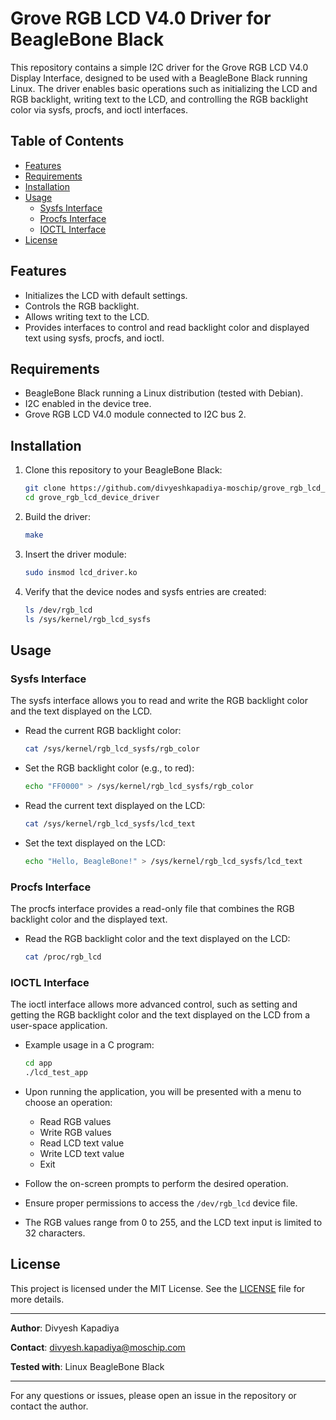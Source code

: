
# Grove RGB LCD V4.0 Driver for BeagleBone Black

This repository contains a simple I2C driver for the Grove RGB LCD V4.0 Display Interface, designed to be used with a BeagleBone Black running Linux. The driver enables basic operations such as initializing the LCD and RGB backlight, writing text to the LCD, and controlling the RGB backlight color via sysfs, procfs, and ioctl interfaces.

## Table of Contents

- [Features](#features)
- [Requirements](#requirements)
- [Installation](#installation)
- [Usage](#usage)
  - [Sysfs Interface](#sysfs-interface)
  - [Procfs Interface](#procfs-interface)
  - [IOCTL Interface](#ioctl-interface)
- [License](#license)

## Features

- Initializes the LCD with default settings.
- Controls the RGB backlight.
- Allows writing text to the LCD.
- Provides interfaces to control and read backlight color and displayed text using sysfs, procfs, and ioctl.

## Requirements

- BeagleBone Black running a Linux distribution (tested with Debian).
- I2C enabled in the device tree.
- Grove RGB LCD V4.0 module connected to I2C bus 2.

## Installation

1. Clone this repository to your BeagleBone Black:
   ```bash
   git clone https://github.com/divyeshkapadiya-moschip/grove_rgb_lcd_device_driver.git
   cd grove_rgb_lcd_device_driver
   ```

2. Build the driver:
   ```bash
   make
   ```

3. Insert the driver module:
   ```bash
   sudo insmod lcd_driver.ko
   ```

4. Verify that the device nodes and sysfs entries are created:
   ```bash
   ls /dev/rgb_lcd
   ls /sys/kernel/rgb_lcd_sysfs
   ```

## Usage

### Sysfs Interface

The sysfs interface allows you to read and write the RGB backlight color and the text displayed on the LCD.

- Read the current RGB backlight color:
  ```bash
  cat /sys/kernel/rgb_lcd_sysfs/rgb_color
  ```

- Set the RGB backlight color (e.g., to red):
  ```bash
  echo "FF0000" > /sys/kernel/rgb_lcd_sysfs/rgb_color
  ```

- Read the current text displayed on the LCD:
  ```bash
  cat /sys/kernel/rgb_lcd_sysfs/lcd_text
  ```

- Set the text displayed on the LCD:
  ```bash
  echo "Hello, BeagleBone!" > /sys/kernel/rgb_lcd_sysfs/lcd_text
  ```

### Procfs Interface

The procfs interface provides a read-only file that combines the RGB backlight color and the displayed text.

- Read the RGB backlight color and the text displayed on the LCD:
  ```bash
  cat /proc/rgb_lcd
  ```

### IOCTL Interface

The ioctl interface allows more advanced control, such as setting and getting the RGB backlight color and the text displayed on the LCD from a user-space application.

- Example usage in a C program:
  ```bash
  cd app
  ./lcd_test_app
  ```

- Upon running the application, you will be presented with a menu to choose an operation:
    - Read RGB values
    - Write RGB values
    - Read LCD text value
    - Write LCD text value
    - Exit

- Follow the on-screen prompts to perform the desired operation.

- Ensure proper permissions to access the `/dev/rgb_lcd` device file.
- The RGB values range from 0 to 255, and the LCD text input is limited to 32 characters.



## License

This project is licensed under the MIT License. See the [LICENSE](LICENSE) file for more details.

---

**Author**: Divyesh Kapadiya

**Contact**: divyesh.kapadiya@moschip.com

**Tested with**: Linux BeagleBone Black

---

For any questions or issues, please open an issue in the repository or contact the author.

